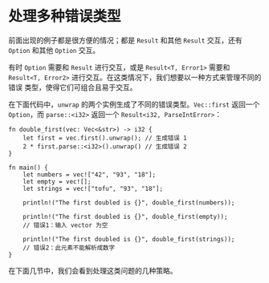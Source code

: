 # 处理多种错误类型

前面出现的例子都是很方便的情况；都是 `Result` 和其他 `Result` 交互，还有 `Option`
和其他 `Option` 交互。

有时 `Option` 需要和 `Result` 进行交互，或是 `Result<T, Error1>` 需要和
`Result<T, Error2>` 进行交互。在这类情况下，我们想要以一种方式来管理不同的错误
类型，使得它们可组合且易于交互。

在下面代码中，`unwrap` 的两个实例生成了不同的错误类型。`Vec::first` 返回一个
`Option`，而 `parse::<i32>` 返回一个 `Result<i32, ParseIntError>`：

```rust,editable
fn double_first(vec: Vec<&str>) -> i32 {
    let first = vec.first().unwrap(); // 生成错误 1
    2 * first.parse::<i32>().unwrap() // 生成错误 2
}

fn main() {
    let numbers = vec!["42", "93", "18"];
    let empty = vec![];
    let strings = vec!["tofu", "93", "18"];
    
    println!("The first doubled is {}", double_first(numbers));
    
    println!("The first doubled is {}", double_first(empty));
    // 错误1：输入 vector 为空
    
    println!("The first doubled is {}", double_first(strings));
    // 错误2：此元素不能解析成数字
}
```

在下面几节中，我们会看到处理这类问题的几种策略。

